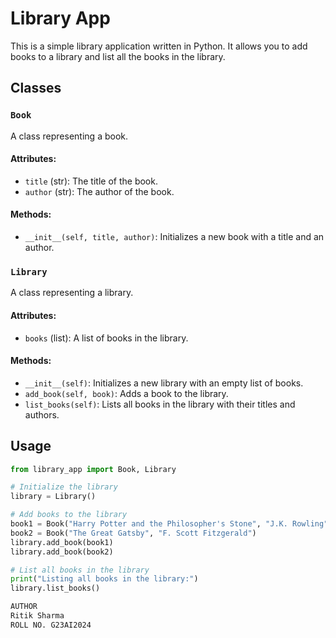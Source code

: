 # Library App

This is a simple library application written in Python. It allows you to add books to a library and list all the books in the library.

## Classes

### `Book`

A class representing a book.

#### Attributes:
- `title` (str): The title of the book.
- `author` (str): The author of the book.

#### Methods:
- `__init__(self, title, author)`: Initializes a new book with a title and an author.

### `Library`

A class representing a library.

#### Attributes:
- `books` (list): A list of books in the library.

#### Methods:
- `__init__(self)`: Initializes a new library with an empty list of books.
- `add_book(self, book)`: Adds a book to the library.
- `list_books(self)`: Lists all books in the library with their titles and authors.

## Usage

```python
from library_app import Book, Library

# Initialize the library
library = Library()

# Add books to the library
book1 = Book("Harry Potter and the Philosopher's Stone", "J.K. Rowling")
book2 = Book("The Great Gatsby", "F. Scott Fitzgerald")
library.add_book(book1)
library.add_book(book2)

# List all books in the library
print("Listing all books in the library:")
library.list_books()

AUTHOR
Ritik Sharma
ROLL NO. G23AI2024
